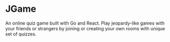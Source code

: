 # JGame

An online quiz game built with Go and React. Play jeopardy-like games with your friends or strangers by joining or creating your own rooms with unique set of quizzes.
